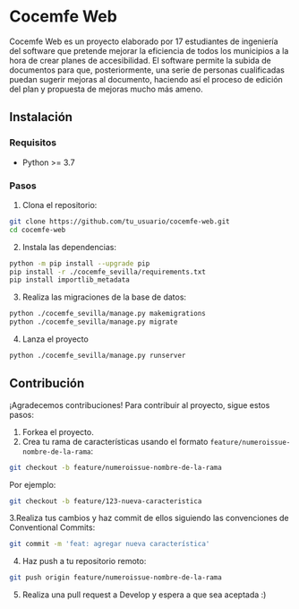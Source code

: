 # Cocemfe Web

Cocemfe Web es un proyecto elaborado por 17 estudiantes de ingeniería del software que pretende mejorar la eficiencia de todos los municipios a la hora de crear planes de accesibilidad. El software permite la subida de documentos para que, posteriormente, una serie de personas cualificadas puedan sugerir mejoras al documento, haciendo así el proceso de edición del plan y propuesta de mejoras mucho más ameno.

## Instalación

### Requisitos

- Python >= 3.7

### Pasos

1. Clona el repositorio:

```bash
git clone https://github.com/tu_usuario/cocemfe-web.git
cd cocemfe-web
```
2. Instala las dependencias:

```bash
python -m pip install --upgrade pip
pip install -r ./cocemfe_sevilla/requirements.txt
pip install importlib_metadata
```
3. Realiza las migraciones de la base de datos:

```bash
python ./cocemfe_sevilla/manage.py makemigrations
python ./cocemfe_sevilla/manage.py migrate
```
4. Lanza el proyecto

```bash
python ./cocemfe_sevilla/manage.py runserver
```

## Contribución

¡Agradecemos contribuciones! Para contribuir al proyecto, sigue estos pasos:
1. Forkea el proyecto.
2. Crea tu rama de características usando el formato `feature/numeroissue-nombre-de-la-rama`:
```bash
git checkout -b feature/numeroissue-nombre-de-la-rama
```
Por ejemplo:
```bash
git checkout -b feature/123-nueva-caracteristica
```
3.Realiza tus cambios y haz commit de ellos siguiendo las convenciones de Conventional Commits:
```bash
git commit -m 'feat: agregar nueva característica'
```
4. Haz push a tu repositorio remoto:
```bash
git push origin feature/numeroissue-nombre-de-la-rama
```
5. Realiza una pull request a Develop y espera a que sea aceptada :)
